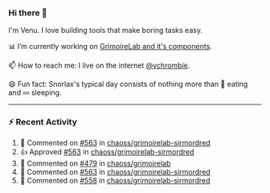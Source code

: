 ### Hi there 👋

I'm Venu. I love building tools that make boring tasks easy.

📊 I’m currently working on [GrimoireLab and it's components](https://chaoss.github.io/grimoirelab).

📫 How to reach me: I live on the internet [@vchrombie](https://www.google.co.in/search?q=vchrombie).

😄 Fun fact: Snorlax's typical day consists of nothing more than :doughnut: eating and :zzz: sleeping.

---

### :zap: Recent Activity

<!--RECENT_ACTIVITY:start-->
1. 💬 Commented on [#563](https://github.com/chaoss/grimoirelab-sirmordred/pull/563#issuecomment-1186578571) in [chaoss/grimoirelab-sirmordred](https://github.com/chaoss/grimoirelab-sirmordred)
2. 👍 Approved [#563](https://github.com/chaoss/grimoirelab-sirmordred/pull/563#pullrequestreview-1041165382) in [chaoss/grimoirelab-sirmordred](https://github.com/chaoss/grimoirelab-sirmordred)
3. 💬 Commented on [#479](https://github.com/chaoss/grimoirelab/issues/479#issuecomment-1185367786) in [chaoss/grimoirelab](https://github.com/chaoss/grimoirelab)
4. 💬 Commented on [#563](https://github.com/chaoss/grimoirelab-sirmordred/pull/563#issuecomment-1185129823) in [chaoss/grimoirelab-sirmordred](https://github.com/chaoss/grimoirelab-sirmordred)
5. 💬 Commented on [#558](https://github.com/chaoss/grimoirelab-sirmordred/issues/558#issuecomment-1185111693) in [chaoss/grimoirelab-sirmordred](https://github.com/chaoss/grimoirelab-sirmordred)
<!--RECENT_ACTIVITY:end-->

<!--
**vchrombie/vchrombie** is a ✨ _special_ ✨ repository because its `README.md` (this file) appears on your GitHub profile.

Here are some ideas to get you started:

- 🔭 I’m currently working on ...
- 🌱 I’m currently learning ...
- 👯 I’m looking to collaborate on ...
- 🤔 I’m looking for help with ...
- 💬 Ask me about ...
- 📫 How to reach me: ...
- 😄 Pronouns: ...
- ⚡ Fun fact: ...
-->
